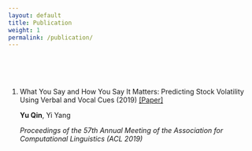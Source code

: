 ```yaml
---
layout: default
title: Publication
weight: 1
permalink: /publication/
---
```


<br/>
<br/>
<br/>

1.	What You Say and How You Say It Matters: Predicting Stock Volatility Using Verbal and Vocal Cues (2019)  [[Paper]]()

	**Yu Qin**, Yi Yang

	*Proceedings of the 57th Annual Meeting of the Association for Computational Linguistics (ACL 2019)*